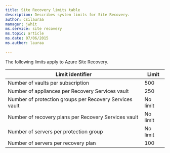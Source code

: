 ```yaml
---
title: Site Recovery limits table
description: Describes system limits for Site Recovery.
author: csilauraa
manager: jwhit
ms.service: site recovery
ms.topic: article
ms.date: 07/06/2015
ms.author: lauraa

---
```

The following limits apply to Azure Site Recovery.

| Limit identifier | Limit |
| --- | --- |
| Number of vaults per subscription |500 |     
| Number of appliances per Recovery Services vault |250 |
| Number of protection groups per Recovery Services vault |No limit |
| Number of recovery plans per Recovery Services vault |No limit |
| Number of servers per protection group |No limit |
| Number of servers per recovery plan |100 |

